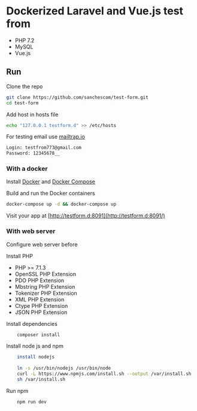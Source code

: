 # Dockerized Laravel and Vue.js test from

 - PHP 7.2
 - MySQL
 - Vue.js

## Run
Clone the repo
```sh
git clone https://github.com/sanchescom/test-form.git
cd test-form
```
Add host in hosts file
```sh
echo "127.0.0.1 testform.d" >> /etc/hosts
```

For testing email use [mailtrap.io](https://mailtrap.io)
```sh
Login: testfrom773@gmail.com
Password: 12345678__
```
### With a docker
Install [Docker](https://docs.docker.com/) and [Docker Compose](https://docs.docker.com/compose/)

Build and run the Docker containers
```sh
docker-compose up -d && docker-compose up
```

Visit your app at [http://testform.d:8091](http://testform.d:8091/)


### With web server 
Configure web server before


Install PHP
 - PHP >= 7.1.3
 - OpenSSL PHP Extension
 - PDO PHP Extension
 - Mbstring PHP Extension
 - Tokenizer PHP Extension
 - XML PHP Extension
 - Ctype PHP Extension
 - JSON PHP Extension

Install dependencies
```sh
    composer install
```
Install node js and npm
```sh
    install nodejs 
    
    ln -s /usr/bin/nodejs /usr/bin/node
    curl -L https://www.npmjs.com/install.sh --output /var/install.sh
    sh /var/install.sh 
```
Run npm
```sh
    npm run dev
```

   